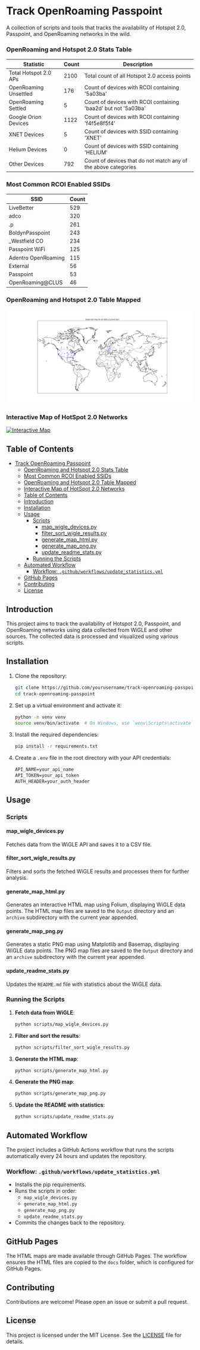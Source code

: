 # Track OpenRoaming Passpoint

A collection of scripts and tools that tracks the availability of Hotspot 2.0, Passpoint, and OpenRoaming networks in the wild.

### OpenRoaming and Hotspot 2.0 Stats Table

<!-- STATS START -->

| Statistic | Count | Description |
|-----------|-------|-------------|
| Total Hotspot 2.0 APs | 2100 | Total count of all Hotspot 2.0 access points |
| OpenRoaming Unsettled | 176 | Count of devices with RCOI containing '5a03ba' |
| OpenRoaming Settled | 5 | Count of devices with RCOI containing 'baa2d' but not '5a03ba' |
| Google Orion Devices | 1122 | Count of devices with RCOI containing 'f4f5e8f5f4' |
| XNET Devices | 5 | Count of devices with SSID containing 'XNET' |
| Helium Devices | 0 | Count of devices with SSID containing 'HELIUM' |
| Other Devices | 792 | Count of devices that do not match any of the above categories |


### Most Common RCOI Enabled SSIDs
| SSID | Count |
|------|-------|
| LiveBetter | 529 |
| adco | 320 |
| .p | 261 |
| BoldynPasspoint | 243 |
| _Westfield CO | 234 |
| Passpoint WiFi | 125 |
| Adentro OpenRoaming | 115 |
| External | 56 |
| Passpoint | 53 |
| OpenRoaming@CLUS | 46 |

<!-- STATS END -->

### OpenRoaming and Hotspot 2.0 Table Mapped

![OpenRoaming and Hotspot 2.0 Table Map](https://github.com/simeononsecurity/track-openroaming-passpoint/blob/main/output/global_wifi_map.png)


### Interactive Map of HotSpot 2.0 Networks

[![Interactive Map](https://img.shields.io/badge/Interactive%20Map-View%20Here-blue)](https://openroamingmap.simeononsecurity.com)


## Table of Contents

- [Track OpenRoaming Passpoint](#track-openroaming-passpoint)
    - [OpenRoaming and Hotspot 2.0 Stats Table](#openroaming-and-hotspot-20-stats-table)
    - [Most Common RCOI Enabled SSIDs](#most-common-rcoi-enabled-ssids)
    - [OpenRoaming and Hotspot 2.0 Table Mapped](#openroaming-and-hotspot-20-table-mapped)
    - [Interactive Map of HotSpot 2.0 Networks](#interactive-map-of-hotspot-20-networks)
  - [Table of Contents](#table-of-contents)
  - [Introduction](#introduction)
  - [Installation](#installation)
  - [Usage](#usage)
    - [Scripts](#scripts)
      - [map\_wigle\_devices.py](#map_wigle_devicespy)
      - [filter\_sort\_wigle\_results.py](#filter_sort_wigle_resultspy)
      - [generate\_map\_html.py](#generate_map_htmlpy)
      - [generate\_map\_png.py](#generate_map_pngpy)
      - [update\_readme\_stats.py](#update_readme_statspy)
    - [Running the Scripts](#running-the-scripts)
  - [Automated Workflow](#automated-workflow)
    - [Workflow: `.github/workflows/update_statistics.yml`](#workflow-githubworkflowsupdate_statisticsyml)
  - [GitHub Pages](#github-pages)
  - [Contributing](#contributing)
  - [License](#license)

## Introduction

This project aims to track the availability of Hotspot 2.0, Passpoint, and OpenRoaming networks using data collected from WiGLE and other sources. The collected data is processed and visualized using various scripts.

## Installation

1. Clone the repository:
   ```sh
   git clone https://github.com/yourusername/track-openroaming-passpoint.git
   cd track-openroaming-passpoint
   ```

2. Set up a virtual environment and activate it:
   ```sh
   python -m venv venv
   source venv/bin/activate  # On Windows, use `venv\Scripts\activate`
   ```

3. Install the required dependencies:
   ```sh
   pip install -r requirements.txt
   ```

4. Create a `.env` file in the root directory with your API credentials:
   ```env
   API_NAME=your_api_name
   API_TOKEN=your_api_token
   AUTH_HEADER=your_auth_header
   ```

## Usage

### Scripts

#### map_wigle_devices.py

Fetches data from the WiGLE API and saves it to a CSV file.

#### filter_sort_wigle_results.py

Filters and sorts the fetched WiGLE results and processes them for further analysis.

#### generate_map_html.py

Generates an interactive HTML map using Folium, displaying WiGLE data points. The HTML map files are saved to the `Output` directory and an `archive` subdirectory with the current year appended.

#### generate_map_png.py

Generates a static PNG map using Matplotlib and Basemap, displaying WiGLE data points. The PNG map files are saved to the `Output` directory and an `archive` subdirectory with the current year appended.

#### update_readme_stats.py

Updates the `README.md` file with statistics about the WiGLE data.

### Running the Scripts

1. **Fetch data from WiGLE**:
   ```sh
   python scripts/map_wigle_devices.py
   ```

2. **Filter and sort the results**:
   ```sh
   python scripts/filter_sort_wigle_results.py
   ```

3. **Generate the HTML map**:
   ```sh
   python scripts/generate_map_html.py
   ```

4. **Generate the PNG map**:
   ```sh
   python scripts/generate_map_png.py
   ```

5. **Update the README with statistics**:
   ```sh
   python scripts/update_readme_stats.py
   ```

## Automated Workflow

The project includes a GitHub Actions workflow that runs the scripts automatically every 24 hours and updates the repository.

### Workflow: `.github/workflows/update_statistics.yml`

- Installs the pip requirements.
- Runs the scripts in order:
  - `map_wigle_devices.py`
  - `generate_map_html.py`
  - `generate_map_png.py`
  - `update_readme_stats.py`
- Commits the changes back to the repository.

## GitHub Pages

The HTML maps are made available through GitHub Pages. The workflow ensures the HTML files are copied to the `docs` folder, which is configured for GitHub Pages.

## Contributing

Contributions are welcome! Please open an issue or submit a pull request.

## License

This project is licensed under the MIT License. See the [LICENSE](LICENSE) file for details.
